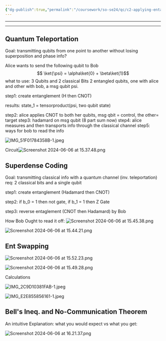 ```yaml
---
{"dg-publish":true,"permalink":"/coursework/so-se24/qc/c2-applying-entanglement/","noteIcon":""}
---
```


---



---


## Quantum Teleportation

Goal: transmitting qubits from one point to another without losing superposition and phase info? 


Alice wants to send the following qubit to Bob$$ \ket{\psi} = \alpha\ket{0} + \beta\ket{1}$$ 
what to use: 3 Qubits and 2 classical Bits
2 entangled qubits, one with alice and other with bob, a msg qubit psi. 

step1: create entanglement (H then CNOT)

results: state_1 = tensorproduct(psi, two qubit state)


step2: alice applies CNOT to both her qubits, msg qbit = control, the other= target
step3: hadamard on msg qubit (8 part sum now)
step4: alice measures and then transports info through the classical channel
step5: ways for bob to read the info

![IMG_51F01784358B-1.jpeg](/img/user/Attachments/IMG_51F01784358B-1.jpeg)


Circuit![Screenshot 2024-06-06 at 15.37.48.png](/img/user/Attachments/Screenshot%202024-06-06%20at%2015.37.48.png)





## Superdense Coding


Goal: transmitting classical info with a quantum channel (inv. teleportation)
req: 2 classical bits and a single qubit

step1: create entanglement (Hadamard then CNOT)


step2:  if b_0 = 1 then not gate, if b_1 = 1 then Z Gate 

step3: reverse entaglement (CNOT then Hadamard) by Bob

How Bob Ought to read it off: 
![Screenshot 2024-06-06 at 15.45.38.png](/img/user/Attachments/Screenshot%202024-06-06%20at%2015.45.38.png)


![Screenshot 2024-06-06 at 15.44.21.png](/img/user/Attachments/Screenshot%202024-06-06%20at%2015.44.21.png)



## Ent Swapping



![Screenshot 2024-06-06 at 15.52.23.png](/img/user/Attachments/Screenshot%202024-06-06%20at%2015.52.23.png)



![Screenshot 2024-06-06 at 15.49.28.png](/img/user/Attachments/Screenshot%202024-06-06%20at%2015.49.28.png)

Calculations

![IMG_2C9D10381FAB-1.jpeg](/img/user/Attachments/IMG_2C9D10381FAB-1.jpeg)


![IMG_E2E855856161-1.jpeg](/img/user/Attachments/IMG_E2E855856161-1.jpeg)



## Bell's Ineq. and No-Communication Theorem

An intuitive Explanation: 
what you would expect vs what you get: 

![Screenshot 2024-06-06 at 16.21.37.png](/img/user/Attachments/Screenshot%202024-06-06%20at%2016.21.37.png)




